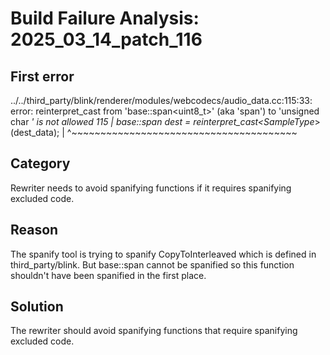 # Build Failure Analysis: 2025_03_14_patch_116

## First error

../../third_party/blink/renderer/modules/webcodecs/audio_data.cc:115:33: error: reinterpret_cast from 'base::span<uint8_t>' (aka 'span<unsigned char>') to 'unsigned char *' is not allowed
  115 |   base::span<SampleType> dest = reinterpret_cast<SampleType*>(dest_data);
      |                                 ^~~~~~~~~~~~~~~~~~~~~~~~~~~~~~~~~~~~~~~~

## Category
Rewriter needs to avoid spanifying functions if it requires spanifying excluded code.

## Reason
The spanify tool is trying to spanify CopyToInterleaved which is defined in third_party/blink. But base::span cannot be spanified so this function shouldn't have been spanified in the first place.

## Solution
The rewriter should avoid spanifying functions that require spanifying excluded code.